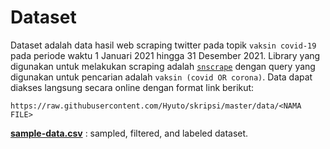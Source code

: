 # Dataset

Dataset adalah data hasil web scraping twitter pada topik `vaksin covid-19` pada periode waktu
1 Januari 2021 hingga 31 Desember 2021. Library yang digunakan untuk melakukan scraping adalah
[`snscrape`](https://github.com/JustAnotherArchivist/snscrape) dengan query yang digunakan untuk
pencarian adalah `vaksin (covid OR corona)`. Data dapat diakses langsung secara online dengan
format link berikut:

```
https://raw.githubusercontent.com/Hyuto/skripsi/master/data/<NAMA FILE>
```

[**sample-data.csv**](./sample-data.csv) : sampled, filtered, and labeled dataset.
